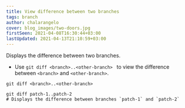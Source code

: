 ```yaml
---
title: View difference between two branches
tags: branch
author: chalarangelo
cover: blog_images/two-doors.jpg
firstSeen: 2021-04-08T16:30:44+03:00
lastUpdated: 2021-04-13T21:10:59+03:00
---
```


Displays the difference between two branches.

- Use `git diff <branch>..<other-branch> ` to view the difference between `<branch>` and `<other-branch>`.

```shell
git diff <branch>..<other-branch>
```

```shell
git diff patch-1..patch-2
# Displays the difference between branches `patch-1` and `patch-2`
```
